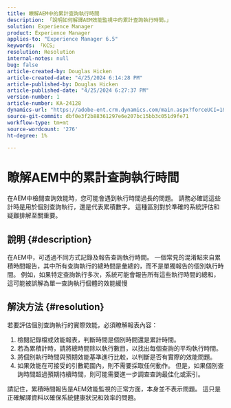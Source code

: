 ```yaml
---
title: 瞭解AEM中的累計查詢執行時間
description: 「說明如何解譯AEM效能監視中的累計查詢執行時間。」
solution: Experience Manager
product: Experience Manager
applies-to: "Experience Manager 6.5"
keywords: 「KCS」
resolution: Resolution
internal-notes: null
bug: false
article-created-by: Douglas Hicken
article-created-date: "4/25/2024 6:14:28 PM"
article-published-by: Douglas Hicken
article-published-date: "4/25/2024 6:27:37 PM"
version-number: 1
article-number: KA-24128
dynamics-url: "https://adobe-ent.crm.dynamics.com/main.aspx?forceUCI=1&pagetype=entityrecord&etn=knowledgearticle&id=c8d669a5-2f03-ef11-a1fe-6045bd006793"
source-git-commit: dbf0e3f2b88361297e6e207bc15bb3c051d9fe71
workflow-type: tm+mt
source-wordcount: '276'
ht-degree: 1%

---
```


# 瞭解AEM中的累計查詢執行時間


在AEM中檢閱查詢效能時，您可能會遇到執行時間過長的問題。 請務必確認這些計時是用於個別查詢執行，還是代表累積數字。 這種區別對於準確的系統評估和疑難排解至關重要。

## 說明 {#description}


在AEM中，可透過不同方式記錄及報告查詢執行時間。 一個常見的混淆點來自累積時間報告，其中所有查詢執行的總時間是彙總的，而不是單獨報告的個別執行時間。 例如，如果特定查詢執行多次，系統可能會報告所有這些執行時間的總和，這可能被誤解為單一查詢執行個體的效能緩慢


## 解決方法 {#resolution}


若要評估個別查詢執行的實際效能，必須瞭解報表內容：

1. 檢閱記錄檔或效能報表，判斷時間是個別時間還是累計時間。
2. 若為累積計時，請將總時間除以執行數目，以找出每個查詢的平均執行時間。
3. 將個別執行時間與預期效能基準進行比較，以判斷是否有實際的效能問題。
4. 如果效能在可接受的引數範圍內，則不需要採取任何動作。 但是，如果個別查詢時間超過預期持續時間，則可能需要進一步調查查詢最佳化或索引。


請記住，累積時間報告是AEM效能監視的正常方面，本身並不表示問題。 這只是正確解譯資料以確保系統健康狀況和效率的問題。
